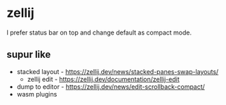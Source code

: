 # zellij

I prefer status bar on top and change default as compact mode.


## supur like

* stacked layout - https://zellij.dev/news/stacked-panes-swap-layouts/
  * zellij edit - https://zellij.dev/documentation/zellij-edit
* dump to editor - https://zellij.dev/news/edit-scrollback-compact/
* wasm plugins

